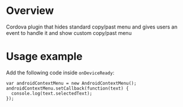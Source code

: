 # Overview

Cordova plugin that hides standard copy/past menu and gives users an event to handle it and show custom copy/past menu

# Usage example

Add the following code inside `onDeviceReady`:

```
var androidContextMenu = new AndroidContextMenu();
androidContextMenu.setCallback(function(text) {
  console.log(text.selectedText);
});
```
